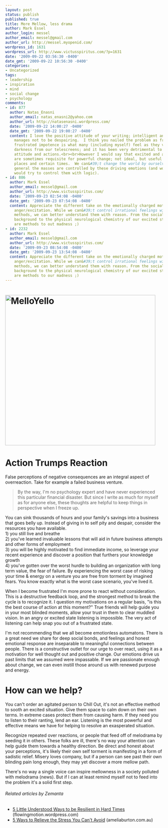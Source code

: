 ```yaml
---
layout: post
status: publish
published: true
title: More Mellow, less drama
author: Mark Essel
author_login: messel
author_email: messel@gmail.com
author_url: http://messel.myopenid.com/
wordpress_id: 1631
wordpress_url: http://www.victusspiritus.com/?p=1631
date: '2009-09-22 03:56:30 -0400'
date_gmt: '2009-09-22 10:56:30 -0400'
categories:
- Uncategorized
tags:
- leadership
- inspiration
- mind
- social change
- psychology
comments:
- id: 877
  author: Natas_Enasni
  author_email: natas_enasni2@yahoo.com
  author_url: http://natasenasni.wordpress.com/
  date: '2009-09-22 14:00:27 -0400'
  date_gmt: '2009-09-22 19:00:27 -0400'
  content: I love the positive attitude of your writing; intelligent and yet somehow
    manages not to be despairing.  I think you nailed the problem as frustration.  A
    frustrated impotence is what many (including myself) feel as they view the world&#39;s
    darkness from our telescreens; and it has been very detrimental to my overall
    attitude and actions.<br><br>However I would say that excited and angry actions
    are sometimes requisite for powerful change; not ideal, but useful in certain
    places and certain times.  We can&#39;t change the world by ourselves, and in
    general the masses are controlled by these driving emotions (and woe to they who
    would try to control them with logic).
- id: 886
  author: Mark Essel
  author_email: messel@gmail.com
  author_url: http://www.victusspiritus.com/
  date: '2009-09-23 02:54:08 -0400'
  date_gmt: '2009-09-23 07:54:08 -0400'
  content: Appreciate the different take on the emotionally charged motivators of
    anger/excitation. While we can&#39;t control irrational feelings with rational
    methods, we can better understand them with reason. From the socialogical/psychological
    background to the physical neurological chemistry of our excited states, there
    are methods to out madness ;)
- id: 2232
  author: Mark Essel
  author_email: messel@gmail.com
  author_url: http://www.victusspiritus.com/
  date: '2009-09-23 08:54:08 -0400'
  date_gmt: '2009-09-23 13:54:08 -0400'
  content: Appreciate the different take on the emotionally charged motivators of
    anger/excitation. While we can&#39;t control irrational feelings with rational
    methods, we can better understand them with reason. From the socialogical/psychological
    background to the physical neurological chemistry of our excited states, there
    are methods to our madness ;)
---
```

<h1><a href="http://www.flickr.com/photos/xopher/615582142/sizes/l/"><img class="aligncenter size-full wp-image-1634" title="MelloYello" src="{{ site.url }}/assets/2009/09/MelloYello.jpg" alt="MelloYello" width="480" height="480" /></a></h1>
<h1>Action Trumps Reaction</h1>
<p>False perceptions of negative consequences are an integral aspect of overreaction. Take for example a failed business venture.</p>
<blockquote><p>By the way, I'm no psychology expert and have never experienced this particular financial disaster. But since I write as much for myself as for anyone else, these thoughts are helpful to keep things in perspective when I freeze up.</p></blockquote>
<p>You can sink thousands of hours and your family's savings into a business that goes belly up. Instead of giving in to self pity and despair, consider the resources you have available.<br />
1) you still live and breathe<br />
2) you've learned invaluable lessons that will aid in future business attempts and other forms of employment<br />
3) you will be highly motivated to find immediate income, so leverage your recent experience and discover a position that furthers your knowledge growth<br />
4) you've gotten over the worst hurdle to building an organization with long term value, the fear of failure. By experiencing the worst case of risking your time &amp; energy on a venture you are free from torment by imagined fears. You know exactly what is the worst case scenario, you've lived it.</p>
<p>When I become frustrated I'm more prone to react without consideration. This is a destructive feedback loop, and the strongest method to break the cycle is to recognize it. I question my motivations on a regular basis, "is this the best course of action at this moment?" True friends will help guide you in your most blinded moments, allow your trust in them to clear muddled vision. In an angry or excited state listening is impossible. The very act of listening can help snap you out of a frustrated state.</p>
<p>I'm not recommending that we all become emotionless automatons. There is a great need we share for deep social bonds, and feelings and honest emotional response are inseparable to meaningful connections between people. There is a constructive outlet for our urge to over react, using it as a motivation for well thought out and positive change. Our emotions drive us past limits that we assumed were impassable. If we are passionate enough about change, we can even instill those around us with renewed purpose and energy.</p>
<h1>How can we help?</h1>
<p>You can't order an agitated person to Chill Out, it's not an effective method to sooth an excited situation. Give them space to calm down on their own terms. In extreme cases protect them from causing harm. If they need you to listen to their ranting, lend an ear. Listening is the most powerful and effective means we have for helping to resolve an exasperated situation.</p>
<p>Recognize repeated over reactions, or people that feed off of melodrama by seeding it in others. These folks are ill, there's no way your attention can help guide them towards a healthy direction. Be direct and honest about your perceptions, it's likely their own self torment is manifesting in a form of sadistic relief.  Misery loves company, but if a person can see past their own blinding pain long enough, they may yet discover a more mellow path.</p>
<p>There's no way a single voice can inspire mellowness in a society polluted with melodrama (news). But if I can at least remind myself not to feed into the problem it's a solid first step.</p>
<h6 class="zemanta-related-title" style="font-size:1em;">Related articles by Zemanta</h6>
<ul class="zemanta-article-ul">
<li class="zemanta-article-ul-li"><a href="http://flowingmotion.wordpress.com/2009/09/08/5-little-understood-ways-to-be-resilient-in-hard-times/">5 Little Understood Ways to be Resilient in Hard Times</a> (flowingmotion.wordpress.com)</li>
<li class="zemanta-article-ul-li"><a href="http://www.ameliaburton.com.au/2009/06/5-ways-to-relieve-the-stress-you-cant-avoid.html">5 Ways to Relieve the Stress You Can't Avoid</a> (ameliaburton.com.au)</li>
</ul>

